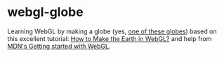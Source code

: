 webgl-globe
===========

Learning WebGL by making a globe (yes, [one of these globes](http://en.wikipedia.org/wiki/Globe))
based on this excellent tutorial: [How to Make the Earth in WebGL?](http://learningthreejs.com/blog/2013/09/16/how-to-make-the-earth-in-webgl/)
and help from [MDN's Getting started with WebGL](https://developer.mozilla.org/en-US/docs/Web/WebGL/Getting_started_with_WebGL).
